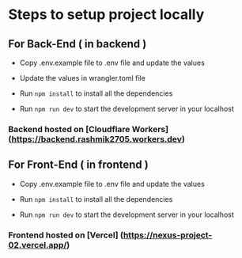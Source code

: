 # Steps to setup project locally

## For Back-End ( in backend )

- Copy .env.example file to .env file and update the values

- Update the values in wrangler.toml file

- Run `npm install` to install all the dependencies

- Run `npm run dev` to start the development server in your localhost

### Backend hosted on [Cloudflare Workers] (https://backend.rashmik2705.workers.dev)

## For Front-End ( in frontend )

- Copy .env.example file to .env file and update the values

- Run `npm install` to install all the dependencies

- Run `npm run dev` to start the development server in your localhost

### Frontend hosted on [Vercel] (https://nexus-project-02.vercel.app/)
